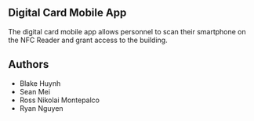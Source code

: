 ## Digital Card Mobile App
The digital card mobile app allows personnel to scan their smartphone on the NFC Reader and grant access to the building.

## Authors
- Blake Huynh
- Sean Mei
- Ross Nikolai Montepalco
- Ryan Nguyen

